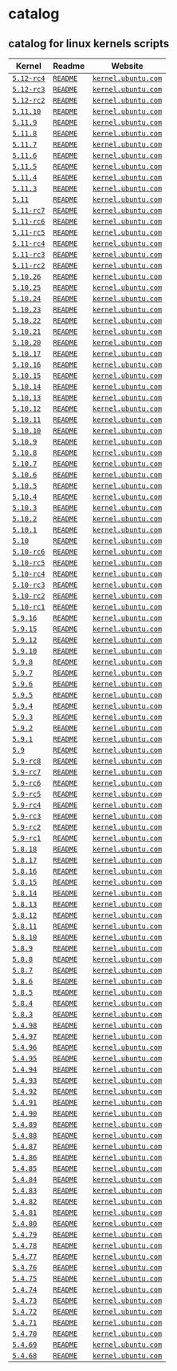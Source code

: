 # catalog
 
## catalog for linux kernels scripts

| Kernel| Readme|Website|      
| -----------  | -----------  | ----------- | 
|[`5.12-rc4`](5.12-rc4)|[`README`](5.12-rc4/README.md)|[`kernel.ubuntu.com`](https://kernel.ubuntu.com/~kernel-ppa/mainline/v5.12-rc4/)| 
|[`5.12-rc3`](5.12-rc3)|[`README`](5.12-rc3/README.md)|[`kernel.ubuntu.com`](https://kernel.ubuntu.com/~kernel-ppa/mainline/v5.12-rc3/)| 
|[`5.12-rc2`](5.12-rc2)|[`README`](5.12-rc2/README.md)|[`kernel.ubuntu.com`](https://kernel.ubuntu.com/~kernel-ppa/mainline/v5.12-rc2/)| 
|[`5.11.10`](5.11.10)|[`README`](5.11.10/README.md)|[`kernel.ubuntu.com`](https://kernel.ubuntu.com/~kernel-ppa/mainline/v5.11.10/)| 
|[`5.11.9`](5.11.9)|[`README`](5.11.9/README.md)|[`kernel.ubuntu.com`](https://kernel.ubuntu.com/~kernel-ppa/mainline/v5.11.9/)| 
|[`5.11.8`](5.11.8)|[`README`](5.11.8/README.md)|[`kernel.ubuntu.com`](https://kernel.ubuntu.com/~kernel-ppa/mainline/v5.11.8/)| 
|[`5.11.7`](5.11.7)|[`README`](5.11.7/README.md)|[`kernel.ubuntu.com`](https://kernel.ubuntu.com/~kernel-ppa/mainline/v5.11.7/)| 
|[`5.11.6`](5.11.6)|[`README`](5.11.6/README.md)|[`kernel.ubuntu.com`](https://kernel.ubuntu.com/~kernel-ppa/mainline/v5.11.6/)| 
|[`5.11.5`](5.11.5)|[`README`](5.11.5/README.md)|[`kernel.ubuntu.com`](https://kernel.ubuntu.com/~kernel-ppa/mainline/v5.11.5/)| 
|[`5.11.4`](5.11.4)|[`README`](5.11.4/README.md)|[`kernel.ubuntu.com`](https://kernel.ubuntu.com/~kernel-ppa/mainline/v5.11.4/)| 
|[`5.11.3`](5.11.3)|[`README`](5.11.3/README.md)|[`kernel.ubuntu.com`](https://kernel.ubuntu.com/~kernel-ppa/mainline/v5.11.3/)| 
|[`5.11`](5.11)|[`README`](5.11/README.md)|[`kernel.ubuntu.com`](https://kernel.ubuntu.com/~kernel-ppa/mainline/v5.11/)|
|[`5.11-rc7`](5.11-rc7)|[`README`](5.11-rc7/README.md)|[`kernel.ubuntu.com`](https://kernel.ubuntu.com/~kernel-ppa/mainline/v5.11-rc7/)| 
|[`5.11-rc6`](5.11-rc6)|[`README`](5.11-rc6/README.md)|[`kernel.ubuntu.com`](https://kernel.ubuntu.com/~kernel-ppa/mainline/v5.11-rc6/)| 
|[`5.11-rc5`](5.11-rc5)|[`README`](5.11-rc5/README.md)|[`kernel.ubuntu.com`](https://kernel.ubuntu.com/~kernel-ppa/mainline/v5.11-rc5/)| 
|[`5.11-rc4`](5.11-rc4)|[`README`](5.11-rc4/README.md)|[`kernel.ubuntu.com`](https://kernel.ubuntu.com/~kernel-ppa/mainline/v5.11-rc4/)| 
|[`5.11-rc3`](5.11-rc3)|[`README`](5.11-rc3/README.md)|[`kernel.ubuntu.com`](https://kernel.ubuntu.com/~kernel-ppa/mainline/v5.11-rc3/)| 
|[`5.11-rc2`](5.11-rc2)|[`README`](5.11-rc2/README.md)|[`kernel.ubuntu.com`](https://kernel.ubuntu.com/~kernel-ppa/mainline/v5.11-rc2/)| 
|[`5.10.26`](5.10.26)|[`README`](5.10.26/README.md)|[`kernel.ubuntu.com`](https://kernel.ubuntu.com/~kernel-ppa/mainline/v5.10.26/)| 
|[`5.10.25`](5.10.25)|[`README`](5.10.25/README.md)|[`kernel.ubuntu.com`](https://kernel.ubuntu.com/~kernel-ppa/mainline/v5.10.25/)| 
|[`5.10.24`](5.10.24)|[`README`](5.10.24/README.md)|[`kernel.ubuntu.com`](https://kernel.ubuntu.com/~kernel-ppa/mainline/v5.10.24/)| 
|[`5.10.23`](5.10.23)|[`README`](5.10.23/README.md)|[`kernel.ubuntu.com`](https://kernel.ubuntu.com/~kernel-ppa/mainline/v5.10.23/)| 
|[`5.10.22`](5.10.22)|[`README`](5.10.22/README.md)|[`kernel.ubuntu.com`](https://kernel.ubuntu.com/~kernel-ppa/mainline/v5.10.22/)| 
|[`5.10.21`](5.10.21)|[`README`](5.10.21/README.md)|[`kernel.ubuntu.com`](https://kernel.ubuntu.com/~kernel-ppa/mainline/v5.10.21/)| 
|[`5.10.20`](5.10.20)|[`README`](5.10.20/README.md)|[`kernel.ubuntu.com`](https://kernel.ubuntu.com/~kernel-ppa/mainline/v5.10.20/)| 
|[`5.10.17`](5.10.17)|[`README`](5.10.17/README.md)|[`kernel.ubuntu.com`](https://kernel.ubuntu.com/~kernel-ppa/mainline/v5.10.17/)|
|[`5.10.16`](5.10.16)|[`README`](5.10.16/README.md)|[`kernel.ubuntu.com`](https://kernel.ubuntu.com/~kernel-ppa/mainline/v5.10.16/)| 
|[`5.10.15`](5.10.15)|[`README`](5.10.15/README.md)|[`kernel.ubuntu.com`](https://kernel.ubuntu.com/~kernel-ppa/mainline/v5.10.15/)| 
|[`5.10.14`](5.10.14)|[`README`](5.10.14/README.md)|[`kernel.ubuntu.com`](https://kernel.ubuntu.com/~kernel-ppa/mainline/v5.10.14/)| 
|[`5.10.13`](5.10.13)|[`README`](5.10.13/README.md)|[`kernel.ubuntu.com`](https://kernel.ubuntu.com/~kernel-ppa/mainline/v5.10.13/)| 
|[`5.10.12`](5.10.12)|[`README`](5.10.12/README.md)|[`kernel.ubuntu.com`](https://kernel.ubuntu.com/~kernel-ppa/mainline/v5.10.12/)| 
|[`5.10.11`](5.10.11)|[`README`](5.10.11/README.md)|[`kernel.ubuntu.com`](https://kernel.ubuntu.com/~kernel-ppa/mainline/v5.10.11/)| 
|[`5.10.10`](5.10.10)|[`README`](5.10.10/README.md)|[`kernel.ubuntu.com`](https://kernel.ubuntu.com/~kernel-ppa/mainline/v5.10.10/)| 
|[`5.10.9`](5.10.9)|[`README`](5.10.9/README.md)|[`kernel.ubuntu.com`](https://kernel.ubuntu.com/~kernel-ppa/mainline/v5.10.9/)| 
|[`5.10.8`](5.10.8)|[`README`](5.10.8/README.md)|[`kernel.ubuntu.com`](https://kernel.ubuntu.com/~kernel-ppa/mainline/v5.10.8/)| 
|[`5.10.7`](5.10.7)|[`README`](5.10.7/README.md)|[`kernel.ubuntu.com`](https://kernel.ubuntu.com/~kernel-ppa/mainline/v5.10.7/)| 
|[`5.10.6`](5.10.6)|[`README`](5.10.6/README.md)|[`kernel.ubuntu.com`](https://kernel.ubuntu.com/~kernel-ppa/mainline/v5.10.6/)| 
|[`5.10.5`](5.10.5)|[`README`](5.10.5/README.md)|[`kernel.ubuntu.com`](https://kernel.ubuntu.com/~kernel-ppa/mainline/v5.10.5/)| 
|[`5.10.4`](5.10.4)|[`README`](5.10.4/README.md)|[`kernel.ubuntu.com`](https://kernel.ubuntu.com/~kernel-ppa/mainline/v5.10.4/)| 
|[`5.10.3`](5.10.3)|[`README`](5.10.3/README.md)|[`kernel.ubuntu.com`](https://kernel.ubuntu.com/~kernel-ppa/mainline/v5.10.3/)| 
|[`5.10.2`](5.10.2)|[`README`](5.10.2/README.md)|[`kernel.ubuntu.com`](https://kernel.ubuntu.com/~kernel-ppa/mainline/v5.10.2/)| 
|[`5.10.1`](5.10.1)|[`README`](5.10.1/README.md)|[`kernel.ubuntu.com`](https://kernel.ubuntu.com/~kernel-ppa/mainline/v5.10.1/)| 
|[`5.10`](5.10)|[`README`](5.10/README.md)|[`kernel.ubuntu.com`](https://kernel.ubuntu.com/~kernel-ppa/mainline/v5.10/)| 
|[`5.10-rc6`](5.10-rc6)|[`README`](5.10-rc6/README.md)|[`kernel.ubuntu.com`](https://kernel.ubuntu.com/~kernel-ppa/mainline/v5.10-rc6/)| 
|[`5.10-rc5`](5.10-rc5)|[`README`](5.10-rc5/README.md)|[`kernel.ubuntu.com`](https://kernel.ubuntu.com/~kernel-ppa/mainline/v5.10-rc5/)| 
|[`5.10-rc4`](5.10-rc4)|[`README`](5.10-rc4/README.md)|[`kernel.ubuntu.com`](https://kernel.ubuntu.com/~kernel-ppa/mainline/v5.10-rc4/)| 
|[`5.10-rc3`](5.10-rc3)|[`README`](5.10-rc3/README.md)|[`kernel.ubuntu.com`](https://kernel.ubuntu.com/~kernel-ppa/mainline/v5.10-rc3/)| 
|[`5.10-rc2`](5.10-rc2)|[`README`](5.10-rc2/README.md)|[`kernel.ubuntu.com`](https://kernel.ubuntu.com/~kernel-ppa/mainline/v5.10-rc2/)| 
|[`5.10-rc1`](5.10-rc1)|[`README`](5.10-rc1/README.md)|[`kernel.ubuntu.com`](https://kernel.ubuntu.com/~kernel-ppa/mainline/v5.10-rc1/)| 
|[`5.9.16`](5.9.16)|[`README`](5.9.16/README.md)|[`kernel.ubuntu.com`](https://kernel.ubuntu.com/~kernel-ppa/mainline/v5.9.16/)| 
|[`5.9.15`](5.9.15)|[`README`](5.9.15/README.md)|[`kernel.ubuntu.com`](https://kernel.ubuntu.com/~kernel-ppa/mainline/v5.9.15/)| 
|[`5.9.12`](5.9.12)|[`README`](5.9.12/README.md)|[`kernel.ubuntu.com`](https://kernel.ubuntu.com/~kernel-ppa/mainline/v5.9.12/)| 
|[`5.9.10`](5.9.10)|[`README`](5.9.10/README.md)|[`kernel.ubuntu.com`](https://kernel.ubuntu.com/~kernel-ppa/mainline/v5.9.10/)| 
|[`5.9.8`](5.9.8)|[`README`](5.9.8/README.md)|[`kernel.ubuntu.com`](https://kernel.ubuntu.com/~kernel-ppa/mainline/v5.9.8/)| 
|[`5.9.7`](5.9.7)|[`README`](5.9.7/README.md)|[`kernel.ubuntu.com`](https://kernel.ubuntu.com/~kernel-ppa/mainline/v5.9.7/)| 
|[`5.9.6`](5.9.6)|[`README`](5.9.6/README.md)|[`kernel.ubuntu.com`](https://kernel.ubuntu.com/~kernel-ppa/mainline/v5.9.6/)| 
|[`5.9.5`](5.9.5)|[`README`](5.9.5/README.md)|[`kernel.ubuntu.com`](https://kernel.ubuntu.com/~kernel-ppa/mainline/v5.9.5/)| 
|[`5.9.4`](5.9.4)|[`README`](5.9.4/README.md)|[`kernel.ubuntu.com`](https://kernel.ubuntu.com/~kernel-ppa/mainline/v5.9.4/)| 
|[`5.9.3`](5.9.3)|[`README`](5.9.3/README.md)|[`kernel.ubuntu.com`](https://kernel.ubuntu.com/~kernel-ppa/mainline/v5.9.3/)| 
|[`5.9.2`](5.9.2)|[`README`](5.9.2/README.md)|[`kernel.ubuntu.com`](https://kernel.ubuntu.com/~kernel-ppa/mainline/v5.9.2/)| 
|[`5.9.1`](5.9.1)|[`README`](5.9.1/README.md)|[`kernel.ubuntu.com`](https://kernel.ubuntu.com/~kernel-ppa/mainline/v5.9.1/)| 
|[`5.9`](5.9)|[`README`](5.9/README.md)|[`kernel.ubuntu.com`](https://kernel.ubuntu.com/~kernel-ppa/mainline/v5.9/)| 
|[`5.9-rc8`](5.9-rc8)|[`README`](5.9-rc8/README.md)|[`kernel.ubuntu.com`](https://kernel.ubuntu.com/~kernel-ppa/mainline/v5.9-rc8/)| 
|[`5.9-rc7`](5.9-rc7)|[`README`](5.9-rc7/README.md)|[`kernel.ubuntu.com`](https://kernel.ubuntu.com/~kernel-ppa/mainline/v5.9-rc7/)| 
|[`5.9-rc6`](5.9-rc6)|[`README`](5.9-rc6/README.md)|[`kernel.ubuntu.com`](https://kernel.ubuntu.com/~kernel-ppa/mainline/v5.9-rc6/)| 
|[`5.9-rc5`](5.9-rc5)|[`README`](5.9-rc5/README.md)|[`kernel.ubuntu.com`](https://kernel.ubuntu.com/~kernel-ppa/mainline/v5.9-rc5/)| 
|[`5.9-rc4`](5.9-rc4)|[`README`](5.9-rc4/README.md)|[`kernel.ubuntu.com`](https://kernel.ubuntu.com/~kernel-ppa/mainline/v5.9-rc4/)| 
|[`5.9-rc3`](5.9-rc3)|[`README`](5.9-rc3/README.md)|[`kernel.ubuntu.com`](https://kernel.ubuntu.com/~kernel-ppa/mainline/v5.9-rc3/)| 
|[`5.9-rc2`](5.9-rc2)|[`README`](5.9-rc2/README.md)|[`kernel.ubuntu.com`](https://kernel.ubuntu.com/~kernel-ppa/mainline/v5.9-rc2/)| 
|[`5.9-rc1`](5.9-rc1)|[`README`](5.9-rc1/README.md)|[`kernel.ubuntu.com`](https://kernel.ubuntu.com/~kernel-ppa/mainline/v5.9-rc1/)| 
|[`5.8.18`](5.8.18)|[`README`](5.8.18/README.md)|[`kernel.ubuntu.com`](https://kernel.ubuntu.com/~kernel-ppa/mainline/v5.8.18/)| 
|[`5.8.17`](5.8.17)|[`README`](5.8.17/README.md)|[`kernel.ubuntu.com`](https://kernel.ubuntu.com/~kernel-ppa/mainline/v5.8.17/)| 
|[`5.8.16`](5.8.16)|[`README`](5.8.16/README.md)|[`kernel.ubuntu.com`](https://kernel.ubuntu.com/~kernel-ppa/mainline/v5.8.16/)| 
|[`5.8.15`](5.8.15)|[`README`](5.8.15/README.md)|[`kernel.ubuntu.com`](https://kernel.ubuntu.com/~kernel-ppa/mainline/v5.8.15/)| 
|[`5.8.14`](5.8.14)|[`README`](5.8.14/README.md)|[`kernel.ubuntu.com`](https://kernel.ubuntu.com/~kernel-ppa/mainline/v5.8.14/)| 
|[`5.8.13`](5.8.13)|[`README`](5.8.13/README.md)|[`kernel.ubuntu.com`](https://kernel.ubuntu.com/~kernel-ppa/mainline/v5.8.13/)| 
|[`5.8.12`](5.8.12)|[`README`](5.8.12/README.md)|[`kernel.ubuntu.com`](https://kernel.ubuntu.com/~kernel-ppa/mainline/v5.8.12/)| 
|[`5.8.11`](5.8.11)|[`README`](5.8.11/README.md)|[`kernel.ubuntu.com`](https://kernel.ubuntu.com/~kernel-ppa/mainline/v5.8.11/)| 
|[`5.8.10`](5.8.10)|[`README`](5.8.10/README.md)|[`kernel.ubuntu.com`](https://kernel.ubuntu.com/~kernel-ppa/mainline/v5.8.10/)| 
|[`5.8.9`](5.8.9)|[`README`](5.8.9/README.md)|[`kernel.ubuntu.com`](https://kernel.ubuntu.com/~kernel-ppa/mainline/v5.8.9/)| 
|[`5.8.8`](5.8.8)|[`README`](5.8.8/README.md)|[`kernel.ubuntu.com`](https://kernel.ubuntu.com/~kernel-ppa/mainline/v5.8.8/)| 
|[`5.8.7`](5.8.7)|[`README`](5.8.7/README.md)|[`kernel.ubuntu.com`](https://kernel.ubuntu.com/~kernel-ppa/mainline/v5.8.7/)| 
|[`5.8.6`](5.8.6)|[`README`](5.8.6/README.md)|[`kernel.ubuntu.com`](https://kernel.ubuntu.com/~kernel-ppa/mainline/v5.8.6/)| 
|[`5.8.5`](5.8.5)|[`README`](5.8.5/README.md)|[`kernel.ubuntu.com`](https://kernel.ubuntu.com/~kernel-ppa/mainline/v5.8.5/)| 
|[`5.8.4`](5.8.4)|[`README`](5.8.4/README.md)|[`kernel.ubuntu.com`](https://kernel.ubuntu.com/~kernel-ppa/mainline/v5.8.4/)| 
|[`5.8.3`](5.8.3)|[`README`](5.8.3/README.md)|[`kernel.ubuntu.com`](https://kernel.ubuntu.com/~kernel-ppa/mainline/v5.8.3/)| 
|[`5.4.98`](5.4.98)|[`README`](5.4.98/README.md)|[`kernel.ubuntu.com`](https://kernel.ubuntu.com/~kernel-ppa/mainline/v5.4.98/)| 
|[`5.4.97`](5.4.97)|[`README`](5.4.97/README.md)|[`kernel.ubuntu.com`](https://kernel.ubuntu.com/~kernel-ppa/mainline/v5.4.97/)| 
|[`5.4.96`](5.4.96)|[`README`](5.4.96/README.md)|[`kernel.ubuntu.com`](https://kernel.ubuntu.com/~kernel-ppa/mainline/v5.4.96/)| 
|[`5.4.95`](5.4.95)|[`README`](5.4.95/README.md)|[`kernel.ubuntu.com`](https://kernel.ubuntu.com/~kernel-ppa/mainline/v5.4.95/)| 
|[`5.4.94`](5.4.94)|[`README`](5.4.94/README.md)|[`kernel.ubuntu.com`](https://kernel.ubuntu.com/~kernel-ppa/mainline/v5.4.94/)| 
|[`5.4.93`](5.4.93)|[`README`](5.4.93/README.md)|[`kernel.ubuntu.com`](https://kernel.ubuntu.com/~kernel-ppa/mainline/v5.4.93/)| 
|[`5.4.92`](5.4.92)|[`README`](5.4.92/README.md)|[`kernel.ubuntu.com`](https://kernel.ubuntu.com/~kernel-ppa/mainline/v5.4.92/)| 
|[`5.4.91`](5.4.91)|[`README`](5.4.91/README.md)|[`kernel.ubuntu.com`](https://kernel.ubuntu.com/~kernel-ppa/mainline/v5.4.91/)| 
|[`5.4.90`](5.4.90)|[`README`](5.4.90/README.md)|[`kernel.ubuntu.com`](https://kernel.ubuntu.com/~kernel-ppa/mainline/v5.4.90/)| 
|[`5.4.89`](5.4.89)|[`README`](5.4.89/README.md)|[`kernel.ubuntu.com`](https://kernel.ubuntu.com/~kernel-ppa/mainline/v5.4.89/)| 
|[`5.4.88`](5.4.88)|[`README`](5.4.88/README.md)|[`kernel.ubuntu.com`](https://kernel.ubuntu.com/~kernel-ppa/mainline/v5.4.88/)| 
|[`5.4.87`](5.4.87)|[`README`](5.4.87/README.md)|[`kernel.ubuntu.com`](https://kernel.ubuntu.com/~kernel-ppa/mainline/v5.4.87/)| 
|[`5.4.86`](5.4.86)|[`README`](5.4.86/README.md)|[`kernel.ubuntu.com`](https://kernel.ubuntu.com/~kernel-ppa/mainline/v5.4.86/)| 
|[`5.4.85`](5.4.85)|[`README`](5.4.85/README.md)|[`kernel.ubuntu.com`](https://kernel.ubuntu.com/~kernel-ppa/mainline/v5.4.85/)| 
|[`5.4.84`](5.4.84)|[`README`](5.4.84/README.md)|[`kernel.ubuntu.com`](https://kernel.ubuntu.com/~kernel-ppa/mainline/v5.4.84/)| 
|[`5.4.83`](5.4.83)|[`README`](5.4.83/README.md)|[`kernel.ubuntu.com`](https://kernel.ubuntu.com/~kernel-ppa/mainline/v5.4.83/)| 
|[`5.4.82`](5.4.82)|[`README`](5.4.82/README.md)|[`kernel.ubuntu.com`](https://kernel.ubuntu.com/~kernel-ppa/mainline/v5.4.82/)| 
|[`5.4.81`](5.4.81)|[`README`](5.4.81/README.md)|[`kernel.ubuntu.com`](https://kernel.ubuntu.com/~kernel-ppa/mainline/v5.4.81/)| 
|[`5.4.80`](5.4.80)|[`README`](5.4.80/README.md)|[`kernel.ubuntu.com`](https://kernel.ubuntu.com/~kernel-ppa/mainline/v5.4.80/)| 
|[`5.4.79`](5.4.79)|[`README`](5.4.79/README.md)|[`kernel.ubuntu.com`](https://kernel.ubuntu.com/~kernel-ppa/mainline/v5.4.79/)| 
|[`5.4.78`](5.4.78)|[`README`](5.4.78/README.md)|[`kernel.ubuntu.com`](https://kernel.ubuntu.com/~kernel-ppa/mainline/v5.4.78/)| 
|[`5.4.77`](5.4.77)|[`README`](5.4.77/README.md)|[`kernel.ubuntu.com`](https://kernel.ubuntu.com/~kernel-ppa/mainline/v5.4.77/)| 
|[`5.4.76`](5.4.76)|[`README`](5.4.76/README.md)|[`kernel.ubuntu.com`](https://kernel.ubuntu.com/~kernel-ppa/mainline/v5.4.76/)| 
|[`5.4.75`](5.4.75)|[`README`](5.4.75/README.md)|[`kernel.ubuntu.com`](https://kernel.ubuntu.com/~kernel-ppa/mainline/v5.4.75/)| 
|[`5.4.74`](5.4.74)|[`README`](5.4.74/README.md)|[`kernel.ubuntu.com`](https://kernel.ubuntu.com/~kernel-ppa/mainline/v5.4.74/)| 
|[`5.4.73`](5.4.73)|[`README`](5.4.73/README.md)|[`kernel.ubuntu.com`](https://kernel.ubuntu.com/~kernel-ppa/mainline/v5.4.73/)| 
|[`5.4.72`](5.4.72)|[`README`](5.4.72/README.md)|[`kernel.ubuntu.com`](https://kernel.ubuntu.com/~kernel-ppa/mainline/v5.4.72/)| 
|[`5.4.71`](5.4.71)|[`README`](5.4.71/README.md)|[`kernel.ubuntu.com`](https://kernel.ubuntu.com/~kernel-ppa/mainline/v5.4.71/)| 
|[`5.4.70`](5.4.70)|[`README`](5.4.70/README.md)|[`kernel.ubuntu.com`](https://kernel.ubuntu.com/~kernel-ppa/mainline/v5.4.70/)| 
|[`5.4.69`](5.4.69)|[`README`](5.4.69/README.md)|[`kernel.ubuntu.com`](https://kernel.ubuntu.com/~kernel-ppa/mainline/v5.4.69/)| 
|[`5.4.68`](5.4.68)|[`README`](5.4.68/README.md)|[`kernel.ubuntu.com`](https://kernel.ubuntu.com/~kernel-ppa/mainline/v5.4.68/)| 
